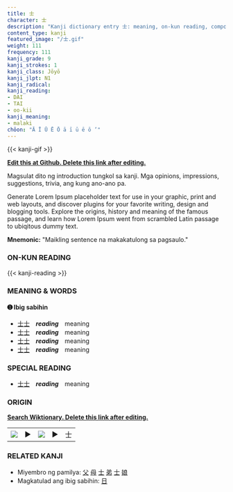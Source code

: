 ```yaml
---
title: 士
character: 士
description: "Kanji dictionary entry 士: meaning, on-kun reading, compounds, origin, related kanji"
content_type: kanji
featured_image: "/士.gif"
weight: 111
frequency: 111
kanji_grade: 9
kanji_strokes: 1
kanji_class: Jōyō
kanji_jlpt: N1
kanji_radical: 
kanji_reading: 
- DAI
- TAI
- oo-kii
kanji_meaning:
- malaki
chōon: "Ā Ī Ū Ē Ō ā ī ū ē ō ’"
---
```

[//]: # (Don't edit the line below. Kanji animated GIF code is automatically generated.)
{{< kanji-gif >}}

[//]: # (Edit below this line.)

**[Edit this at Github. Delete this link after editing.](https://github.com/tim0g/tim/tree/main/content/kanji/士/index.md)**

Magsulat dito ng introduction tungkol sa kanji. Mga opinions, impressions, suggestions, trivia, ang kung ano-ano pa.

Generate Lorem Ipsum placeholder text for use in your graphic, print and web layouts, and discover plugins for your favorite writing, design and blogging tools. Explore the origins, history and meaning of the famous passage, and learn how Lorem Ipsum went from scrambled Latin passage to ubiqitous dummy text.
 
**Mnemonic:** "Maikling sentence na makakatulong sa pagsaulo."

### ON-KUN READING

[//]: # (Don't edit the line below. ON-KUN READING code is automatically generated.)
{{< kanji-reading >}}

### MEANING & WORDS

#### ➊ **Ibig sabihin**
  - [士](../士)[士](../士)　***reading***　meaning
  - [士](../士)[士](../士)　***reading***　meaning
  - [士](../士)[士](../士)　***reading***　meaning
  - [士](../士)[士](../士)　***reading***　meaning

### SPECIAL READING
  - [士](../士)[士](../士)　***reading***　meaning

### ORIGIN

**[Search Wiktionary. Delete this link after editing.](https://wiktionary.org/wiki/士)**
<table class="kanji-table"><tr><td>
<img src="60px-士-bronze.svg.png">
</td><td>▶</td><td>
<img src="60px-士-oracle.svg.png">
</td><td>▶</td>
<td class="kanji-origin">士</td>
</tr></table>

### RELATED KANJI
- Miyembro ng pamilya: [父](../父) [母](../母) [士](../士) [弟](../弟) [士](../士) [娘](../娘)
- Magkatulad ang ibig sabihin: [日](../日)
